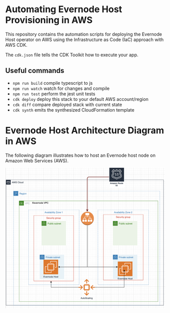 # Automating Evernode Host Provisioning in AWS
This repository contains the automation scripts for deploying the Evernode Host operator on AWS using the Infrastructure as Code (IaC) approach with AWS CDK.

The `cdk.json` file tells the CDK Toolkit how to execute your app.

## Useful commands

* `npm run build`   compile typescript to js
* `npm run watch`   watch for changes and compile
* `npm run test`    perform the jest unit tests
* `cdk deploy`      deploy this stack to your default AWS account/region
* `cdk diff`        compare deployed stack with current state
* `cdk synth`       emits the synthesized CloudFormation template




# Evernode Host Architecture Diagram in AWS
The following diagram illustrates how to host an Evernode host node on Amazon Web Services (AWS).

![Alt Text](./architecture/aws-host.png)
